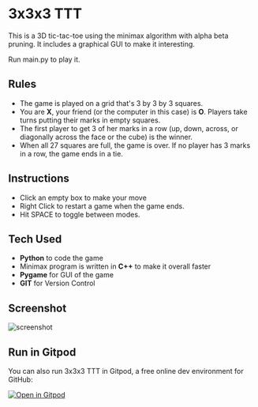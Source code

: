 # 3x3x3 TTT
This is a 3D tic-tac-toe using the minimax algorithm with alpha beta pruning. It includes a graphical GUI to make it interesting.

Run main.py to play it.

## Rules
- The game is played on a grid that's 3 by 3 by 3 squares.
- You are **X**, your friend (or the computer in this case) is **O**. Players take turns putting their marks in empty squares.
- The first player to get 3 of her marks in a row (up, down, across, or diagonally across the face or the cube) is the winner.
- When all 27 squares are full, the game is over. If no player has 3 marks in a row, the game ends in a tie.

## Instructions
- Click an empty box to make your move
- Right Click to restart a game when the game ends.
- Hit SPACE to toggle between modes.

## Tech Used
- **Python** to code the game
- Minimax program is written in **C++** to make it overall faster
- **Pygame** for GUI of the game
- **GIT** for Version Control


## Screenshot
![screenshot](https://raw.githubusercontent.com/myselfpawanraj/3x3x3-Tic-Tac-Toe/master/resources/screenshot.PNG)


## Run in Gitpod
You can also run 3x3x3 TTT in Gitpod, a free online dev environment for GitHub:

[![Open in Gitpod](https://gitpod.io/button/open-in-gitpod.svg)](https://gitpod.io/#https://github.com/myselfpawanraj/3D-Tic-Tac-Toe)
